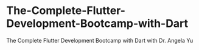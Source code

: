 # The-Complete-Flutter-Development-Bootcamp-with-Dart
The Complete Flutter Development Bootcamp with Dart with Dr. Angela Yu
